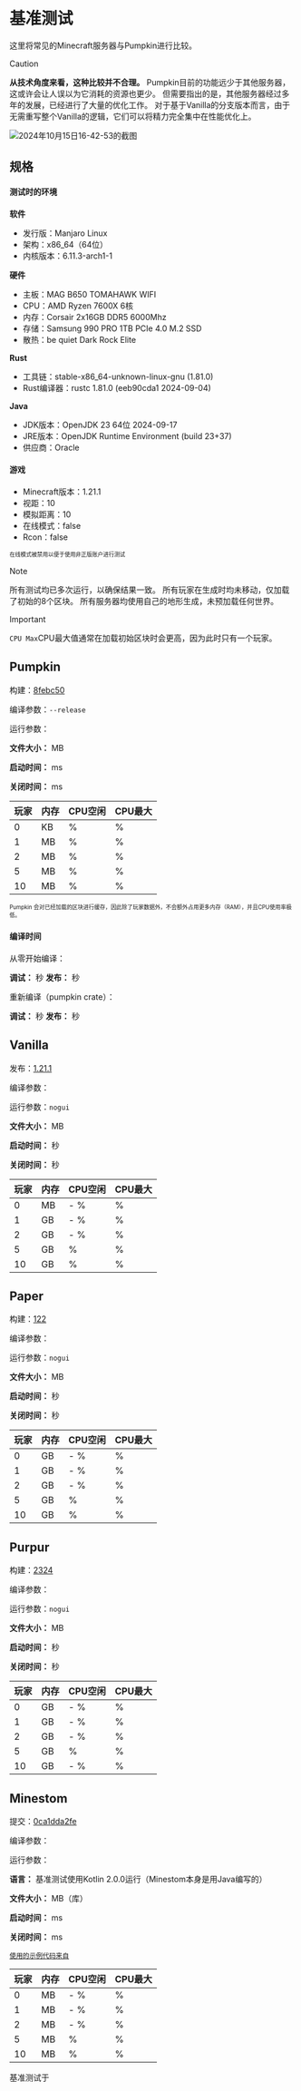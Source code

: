 # 基准测试

这里将常见的Minecraft服务器与Pumpkin进行比较。

> [!CAUTION]
> **从技术角度来看，这种比较并不合理。** Pumpkin目前的功能远少于其他服务器，这或许会让人误以为它消耗的资源也更少。
> 但需要指出的是，其他服务器经过多年的发展，已经进行了大量的优化工作。
> 对于基于Vanilla的分支版本而言，由于无需重写整个Vanilla的逻辑，它们可以将精力完全集中在性能优化上。

![2024年10月15日16-42-53的截图](https://github.com/user-attachments/assets/e08fbb00-42fe-4479-a03b-11bb6886c91a)

## 规格

#### 测试时的环境

**软件**

- 发行版：Manjaro Linux
- 架构：x86_64（64位）
- 内核版本：6.11.3-arch1-1

**硬件**

- 主板：MAG B650 TOMAHAWK WIFI
- CPU：AMD Ryzen 7600X 6核
- 内存：Corsair 2x16GB DDR5 6000Mhz
- 存储：Samsung 990 PRO 1TB PCIe 4.0 M.2 SSD
- 散热：be quiet Dark Rock Elite

**Rust**

- 工具链：stable-x86_64-unknown-linux-gnu (1.81.0)
- Rust编译器：rustc 1.81.0 (eeb90cda1 2024-09-04)

**Java**

- JDK版本：OpenJDK 23 64位 2024-09-17
- JRE版本：OpenJDK Runtime Environment (build 23+37)
- 供应商：Oracle

#### 游戏

- Minecraft版本：1.21.1
- 视距：10
- 模拟距离：10
- 在线模式：false
- Rcon：false

<sub><sup>在线模式被禁用以便于使用非正版账户进行测试</sup></sub>

> [!NOTE]
> 所有测试均已多次运行，以确保结果一致。
> 所有玩家在生成时均未移动，仅加载了初始的8个区块。
> 所有服务器均使用自己的地形生成，未预加载任何世界。

> [!IMPORTANT]
> `CPU Max`CPU最大值通常在加载初始区块时会更高，因为此时只有一个玩家。

## Pumpkin

构建：[8febc50](https://github.com/Snowiiii/Pumpkin/commit/8febc5035d5611558c13505b7724e6ca284e0ada)

编译参数：`--release`

运行参数：

**文件大小：** <FmtNum :n=12.3 />MB

**启动时间：** <FmtNum :n=8 />ms

**关闭时间：** <FmtNum :n=0 />ms

| 玩家 | 内存                    | CPU空闲            | CPU最大              |
|----|-----------------------|------------------|--------------------|
| 0  | <FmtNum :n=392.2 />KB | <FmtNum :n=0 />% | <FmtNum :n=0 />%   |
| 1  | <FmtNum :n=24.9 />MB  | <FmtNum :n=0 />% | <FmtNum :n=4 />%   |
| 2  | <FmtNum :n=25.1 />MB  | <FmtNum :n=0 />% | <FmtNum :n=0.6 />% |
| 5  | <FmtNum :n=26 />MB    | <FmtNum :n=0 />% | <FmtNum :n=1 />%   |
| 10 | <FmtNum :n=27.1 />MB  | <FmtNum :n=0 />% | <FmtNum :n=1.5 />% |

<sub><sup>Pumpkin 会对已经加载的区块进行缓存，因此除了玩家数据外，不会额外占用更多内存（RAM），并且CPU使用率极低。</sup></sub>

#### 编译时间

从零开始编译：

**调试：** <FmtNum :n=10.35 />秒
**发布：** <FmtNum :n=38.40 />秒

重新编译（pumpkin crate）：

**调试：** <FmtNum :n=1.82 />秒
**发布：** <FmtNum :n=28.68 />秒

## Vanilla

发布：[1.21.1](https://piston-data.mojang.com/v1/objects/59353fb40c36d304f2035d51e7d6e6baa98dc05c/server.jar)

编译参数：

运行参数：`nogui`

**文件大小：** <FmtNum :n=51.6 />MB

**启动时间：** <FmtNum :n=7 />秒

**关闭时间：** <FmtNum :n=4 />秒

| 玩家 | 内存                   | CPU空闲                                    | CPU最大              |
|----|----------------------|------------------------------------------|--------------------|
| 0  | <FmtNum n="860" />MB | <FmtNum n="0.1" /> - <FmtNum n="0.3" />% | <FmtNum n="51" />% |
| 1  | <FmtNum n="1.5" />GB | <FmtNum n="0.9" /> - <FmtNum n="1" />%   | <FmtNum n="41" />% |
| 2  | <FmtNum n="1.6" />GB | <FmtNum n="1" /> - <FmtNum n="1.1" />%   | <FmtNum n="10" />% |
| 5  | <FmtNum n="1.8" />GB | <FmtNum n="2" />%                        | <FmtNum n="20" />% |
| 10 | <FmtNum n="2.2" />GB | <FmtNum n="4" />%                        | <FmtNum n="24" />% |

## Paper

构建：[122](https://api.papermc.io/v2/projects/paper/versions/1.21.1/builds/122/downloads/paper-1.21.1-122.jar)

编译参数：

运行参数：`nogui`

**文件大小：** <FmtNum :n=49.4 />MB

**启动时间：** <FmtNum :n=7 />秒

**关闭时间：** <FmtNum :n=3 />秒

| 玩家 | 内存                  | CPU空闲                                  | CPU最大             |
|----|---------------------|----------------------------------------|-------------------|
| 0  | <FmtNum :n=1.1 />GB | <FmtNum :n=0.2 /> - <FmtNum :n=0.3 />% | <FmtNum :n=36 />% |
| 1  | <FmtNum :n=1.7 />GB | <FmtNum :n=0.9 /> - <FmtNum :n=1.0 />% | <FmtNum :n=47 />% |
| 2  | <FmtNum :n=1.8 />GB | <FmtNum :n=1 /> - <FmtNum :n=1.1 />%   | <FmtNum :n=10 />% |
| 5  | <FmtNum :n=1.9 />GB | <FmtNum :n=1.5 />%                     | <FmtNum :n=15 />% |
| 10 | <FmtNum :n=2 />GB   | <FmtNum :n=3 />%                       | <FmtNum :n=20 />% |

## Purpur

构建：[2324](https://api.purpurmc.org/v2/purpur/1.21.1/2324/download)

编译参数：

运行参数：`nogui`

**文件大小：** <FmtNum :n=53.1 />MB

**启动时间：** <FmtNum :n=8 />秒

**关闭时间：** <FmtNum :n=4 />秒

| 玩家 | 内存                  | CPU空闲                                  | CPU最大             |
|----|---------------------|----------------------------------------|-------------------|
| 0  | <FmtNum :n=1.4 />GB | <FmtNum :n=0.2 /> - <FmtNum :n=0.3 />% | <FmtNum :n=25 />% |
| 1  | <FmtNum :n=1.6 />GB | <FmtNum :n=0.7 /> - <FmtNum :n=1.0 />% | <FmtNum :n=35 />% |
| 2  | <FmtNum :n=1.7 />GB | <FmtNum :n=1.1 /> - <FmtNum :n=1.3 />% | <FmtNum :n=9 />%  |
| 5  | <FmtNum :n=1.9 />GB | <FmtNum :n=1.6 />%                     | <FmtNum :n=20 />% |
| 10 | <FmtNum :n=2.2 />GB | <FmtNum :n=2 /> - <FmtNum :n=2.5 />%   | <FmtNum :n=26 />% |

## Minestom

提交：[0ca1dda2fe](https://github.com/Minestom/Minestom/commit/0ca1dda2fe11390a1b89a228bbe7bf78fefc73e1)

编译参数：

运行参数：

**语言：** 基准测试使用Kotlin 2.0.0运行（Minestom本身是用Java编写的）

**文件大小：** <FmtNum :n=2.8 />MB（库）

**启动时间：** <FmtNum :n=310 />ms

**关闭时间：** <FmtNum :n=0 />ms

<sub>[使用的示例代码来自](https://minestom.net/docs/setup/your-first-server)</sub>

| 玩家 | 内存                  | CPU空闲                                  | CPU最大            |
|----|---------------------|----------------------------------------|------------------|
| 0  | <FmtNum :n=228 />MB | <FmtNum :n=0.1 /> - <FmtNum :n=0.3 />% | <FmtNum :n=1 />% |
| 1  | <FmtNum :n=365 />MB | <FmtNum :n=0.9 /> - <FmtNum :n=1.0 />% | <FmtNum :n=5 />% |
| 2  | <FmtNum :n=371 />MB | <FmtNum :n=1 /> - <FmtNum :n=1.1 />%   | <FmtNum :n=4 />% |
| 5  | <FmtNum :n=390 />MB | <FmtNum :n=1.0 />%                     | <FmtNum :n=6 />% |
| 10 | <FmtNum :n=421 />MB | <FmtNum :n=3 />%                       | <FmtNum :n=9 />% |

基准测试于<FmtDateTime :d="new Date('2024-10-15T16:34Z')" />